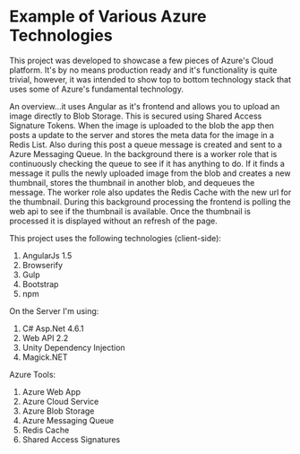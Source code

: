 # Example of Various Azure Technologies
This project was developed to showcase a few pieces of Azure's Cloud platform.  It's by no means production ready and it's functionality is quite trivial, however, it was intended to show top to bottom technology stack that uses some of Azure's fundamental technology.

An overview...it uses Angular as it's frontend and allows you to upload an image directly to Blob Storage.  This is secured using Shared Access Signature Tokens.  When the image is uploaded to the blob the app then posts a update to the server and stores the meta data for the image in a Redis List.  Also during this post a queue message is created and sent to a Azure Messaging Queue.  In the background there is a worker role that is continuously checking the queue to see if it has anything to do.  If it finds a message it pulls the newly uploaded image from the blob and creates a new thumbnail, stores the thumbnail in another blob, and dequeues the message.  The worker role also updates the Redis Cache with the new url for the thumbnail.  During this background processing the frontend is polling the web api to see if the thumbnail is available.  Once the thumbnail is processed it is displayed without an refresh of the page.

This project uses the following technologies (client-side):

1.  AngularJs 1.5
2.  Browserify
3.  Gulp
4.  Bootstrap
5.  npm

On the Server I'm using:

1.  C# Asp.Net 4.6.1
2.  Web API 2.2
3.  Unity Dependency Injection
4.  Magick.NET

Azure Tools:

1.  Azure Web App
2.  Azure Cloud Service
3.  Azure Blob Storage
4.  Azure Messaging Queue
5.  Redis Cache
6.  Shared Access Signatures

